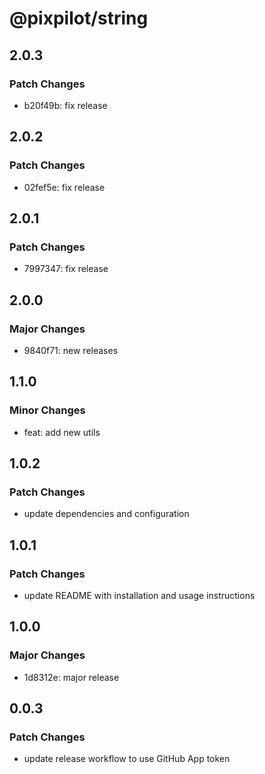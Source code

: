 # @pixpilot/string

## 2.0.3

### Patch Changes

- b20f49b: fix release

## 2.0.2

### Patch Changes

- 02fef5e: fix release

## 2.0.1

### Patch Changes

- 7997347: fix release

## 2.0.0

### Major Changes

- 9840f71: new releases

## 1.1.0

### Minor Changes

- feat: add new utils

## 1.0.2

### Patch Changes

- update dependencies and configuration

## 1.0.1

### Patch Changes

- update README with installation and usage instructions

## 1.0.0

### Major Changes

- 1d8312e: major release

## 0.0.3

### Patch Changes

- update release workflow to use GitHub App token
